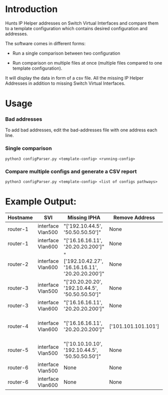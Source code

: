 # Introduction

Hunts IP Helper addresses on Switch Virtual Interfaces and compare them to a template configuration which contains desired configuration and addresses.

The software comes in different forms:

* Run a single comparison between two configuration

* Run comparison on multiple files at once (multiple files compared to one template configuration). 

It will display the data in form of a csv file. All the missing IP Helper Addresses in addition to missing Switch Virtual Interfaces. 


# Usage

### Bad addresses
To add bad addresses, edit the bad-addresses file with one address each line. 

### Single comparison
```
python3 configParser.py <template-config> <running-config>
```


### Compare multiple configs and generate a CSV report
```
python3 configParser.py <template-config> <list of configs pathways>
```

# Example Output:

|Hostname|	       SVI	       |                   Missing IPHA	            |Remove Address|	Status|
|--------|---------------------|--------------------------------------------|--------------|----------|
|router-1|interface Vlan500|"['192.10.44.5', '50.50.50.50']"|None|['Missing IPHA']|
|router-1|interface Vlan600|"['16.16.16.11', '20.20.20.200']"|None|['Missing IPHA']|
|router-2|interface Vlan600|"['192.10.42.27', '16.16.16.11', '20.20.20.200']"|None|['Missing IPHA']|
|router-3|interface Vlan500|"['20.20.20.20', '192.10.44.5', '50.50.50.50']"|None|['Missing IPHA']|
|router-3|interface Vlan600|"['16.16.16.11', '20.20.20.200']"|None|['Missing IPHA']|
|router-4|interface Vlan600|"['16.16.16.11', '20.20.20.200']"|['101.101.101.101']|"['Missing IPHA', 'Remove Bad Addresse(s)']"|
|router-5|interface Vlan500|"['10.10.10.10', '192.10.44.5', '50.50.50.50']"|None|['Missing IPHA']|
|router-6|interface Vlan500|None|None|OK|
|router-6|interface Vlan600|None|None|OK|
